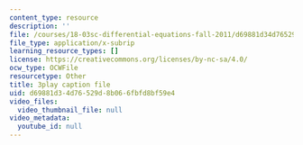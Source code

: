 ```yaml
---
content_type: resource
description: ''
file: /courses/18-03sc-differential-equations-fall-2011/d69881d34d76529d8b066fbfd8bf59e4_TRVS5Wo9LoM.vtt
file_type: application/x-subrip
learning_resource_types: []
license: https://creativecommons.org/licenses/by-nc-sa/4.0/
ocw_type: OCWFile
resourcetype: Other
title: 3play caption file
uid: d69881d3-4d76-529d-8b06-6fbfd8bf59e4
video_files:
  video_thumbnail_file: null
video_metadata:
  youtube_id: null
---
```

